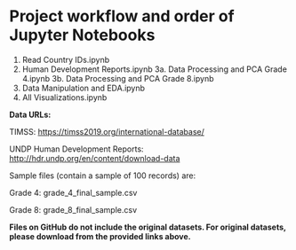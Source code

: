 # Project workflow and order of Jupyter Notebooks

1. Read Country IDs.ipynb
2. Human Development Reports.ipynb
3a. Data Processing and PCA Grade 4.ipynb
3b. Data Processing and PCA Grade 8.ipynb
4. Data Manipulation and EDA.ipynb
5. All Visualizations.ipynb

**Data URLs:**

TIMSS: https://timss2019.org/international-database/

UNDP Human Development Reports: http://hdr.undp.org/en/content/download-data

Sample files (contain a sample of 100 records) are:

Grade 4: grade_4_final_sample.csv

Grade 8: grade_8_final_sample.csv

**Files on GitHub do not include the original datasets. For original datasets, please download from the provided links above.**
